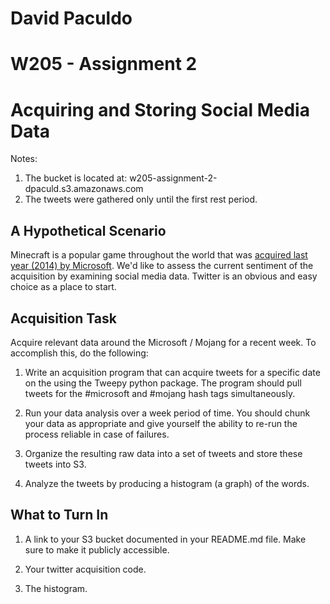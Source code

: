 # David Paculdo
# W205 - Assignment 2
# Acquiring and Storing Social Media Data #

Notes:
1. The bucket is located at: w205-assignment-2-dpaculd.s3.amazonaws.com
2. The tweets were gathered only until the first rest period.



## A Hypothetical Scenario ##

Minecraft is a popular game throughout the world that was 
[acquired last year (2014) by Microsoft](https://mojang.com/2014/09/yes-were-being-bought-by-microsoft/).  We'd like to 
assess the current sentiment of the acquisition by examining social media data.  Twitter is an obvious and easy choice 
as a place to start.


## Acquisition Task ##

Acquire relevant data around the Microsoft / Mojang for a recent week.  To accomplish this, do the following:

 1. Write an acquisition program that can acquire tweets for a specific date on the using the Tweepy python package.  The program should pull tweets
    for the #microsoft and #mojang hash tags simultaneously.
    
 2. Run your data analysis over a week period of time.  You should chunk your data as appropriate and give yourself the ability to re-run the process reliable in case of failures.
 
 3. Organize the resulting raw data into a set of tweets and store these tweets into S3.
 
 4. Analyze the tweets by producing a histogram (a graph) of the words.

 
## What to Turn In ##
 
1. A link to your S3 bucket documented in your README.md file.  Make sure to make it publicly accessible.

2. Your twitter acquisition code.

3. The histogram.


  
